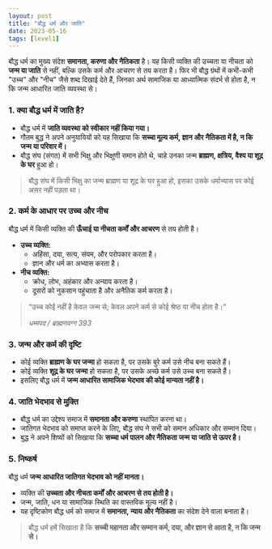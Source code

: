 ```yaml
---
layout: post
title: "बौद्ध धर्म और जाति"
date: 2023-05-16
tags: [level1]
---
```


बौद्ध धर्म का मुख्य संदेश **समानता, करुणा और नैतिकता** है। यह किसी व्यक्ति की उच्चता या नीचता को **जन्म या जाति** से नहीं, बल्कि उसके कर्म और आचरण से तय करता है। फिर भी बौद्ध ग्रंथों में कभी-कभी "उच्च" और "नीच" जैसे शब्द दिखाई देते हैं, जिनका अर्थ सामाजिक या आध्यात्मिक संदर्भ से होता है, न कि जन्म आधारित जाति व्यवस्था से।

### 1. क्या बौद्ध धर्म में जाति है?

- बौद्ध धर्म में **जाति व्यवस्था को स्वीकार नहीं किया गया।**  
- गौतम बुद्ध ने अपने अनुयायियों को यह सिखाया कि **सच्चा मूल्य कर्म, ज्ञान और नैतिकता में है, न कि जन्म या परिवार में।**  
- बौद्ध संघ (संगत) में सभी भिक्षु और भिक्षुणी समान होते थे, चाहे उनका जन्म **ब्राह्मण, क्षत्रिय, वैश्य या शूद्र के घर** हुआ हो।  

> बौद्ध संघ में किसी भिक्षु का जन्म ब्राह्मण या शूद्र के घर हुआ हो, इसका उसके धर्माभ्यास पर कोई असर नहीं पड़ता था।

### 2. कर्म के आधार पर उच्च और नीच

बौद्ध धर्म में किसी व्यक्ति की **ऊँचाई या नीचता कर्मों और आचरण** से तय होती है।  

- **उच्च व्यक्ति:**  
  - अहिंसा, दया, सत्य, संयम, और परोपकार करता है।  
  - ज्ञान और धर्म का अभ्यास करता है।  
- **नीच व्यक्ति:**  
  - क्रोध, लोभ, अहंकार और अन्याय करता है।  
  - दूसरों को नुकसान पहुंचाता है और अनैतिक कर्म करता है।  

<blockquote>
  <p>“उच्च कोई नहीं है केवल जन्म से; केवल अपने कर्म से कोई श्रेष्ठ या नीच होता है।”</p>
  <cite>धम्मपद / ब्राह्मणवग्ग 393</cite>
</blockquote>

### 3. जन्म और कर्म की दृष्टि

- कोई व्यक्ति **ब्राह्मण के घर जन्मा** हो सकता है, पर उसके बुरे कर्म उसे नीच बना सकते हैं।  
- कोई व्यक्ति **शूद्र के घर जन्मा** हो सकता है, पर उसके अच्छे कर्म उसे उच्च बना सकते हैं।  
- इसलिए बौद्ध धर्म में **जन्म आधारित सामाजिक भेदभाव की कोई मान्यता नहीं है।**

### 4. जाति भेदभाव से मुक्ति

- बौद्ध धर्म का उद्देश्य समाज में **समानता और करुणा** स्थापित करना था।  
- जातिगत भेदभाव को समाप्त करने के लिए, बौद्ध संघ ने सभी को समान अधिकार और सम्मान दिया।  
- बुद्ध ने अपने शिष्यों को सिखाया कि **सच्चा धर्म पालन और नैतिकता जन्म या जाति से ऊपर है।**

### 5. निष्कर्ष

बौद्ध धर्म **जन्म आधारित जातिगत भेदभाव को नहीं मानता।**

- व्यक्ति की **उच्चता और नीचता कर्मों और आचरण से तय होती है।**  
- जन्म, जाति, धन या सामाजिक स्थिति का वास्तविक मूल्य नहीं है।  
- यह दृष्टिकोण बौद्ध धर्म को समाज में **समानता, न्याय और नैतिकता** का संदेश देने वाला बनाता है।  

> बौद्ध धर्म हमें सिखाता है कि **सच्ची महानता और सम्मान कर्म, दया, और ज्ञान से आता है, न कि जन्म से।**